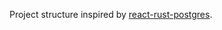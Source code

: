 Project structure inspired by [react-rust-postgres](https://github.com/docker/awesome-compose/tree/master/react-rust-postgres).
